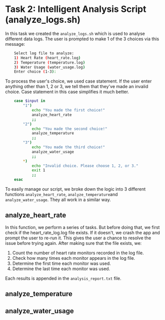 # Task 2: Intelligent Analysis Script (analyze_logs.sh)

In this task we created the `analyze_logs.sh` which is used to analyse different data logs.
The user is prompted to make 1 of the 3 choices via this message:

```bash
    Select log file to analyze:
    1) Heart Rate (heart_rate.log)
    2) Temperature (temperature.log)
    3) Water Usage (water_usage.log)
    Enter choice (1-3):
```

To process the user's choice, we used case statement. If the user enter anything other than 1, 2 or 3, we tell them that they've made an invalid choice. Case statement in this case simplifies it much better.

```bash
    case $input in
        "1")
            echo "You made the first choice!"
            analyze_heart_rate
            ;;
        "2")
            echo "You made the second choice!"
            analyze_temperature
            ;;
        "3")
            echo "You made the third choice!"
            analyze_water_usage
            ;;
        *)
            echo "Invalid choice. Please choose 1, 2, or 3."
            exit 1
            ;;
    esac
```

To easily manage our script, we broke down the logic into 3 different functions `analyze_heart_rate`, `analyze_temperature`and `analyze_water_usage`.
They all work in a similar way.

## analyze_heart_rate

In this function, we perform a series of tasks. But before doing that, we first check if the heart_rate_log.log file exists. If it doesn't, we crash the app and prompt the user to re-run it. This gives the user a chance to resolve the issue before trying again. After making sure that the file exists, we:

1. Count the number of heart rate monitors recorded in the log file.
2. Check how many times each monitor appears in the log file.
3. Determine the first time each monitor was used.
4. Determine the last time each monitor was used.

Each results is appended in the `analysis_report.txt` file.

## analyze_temperature

<!-- comment here  -->

## analyze_water_usage

<!-- comment here  -->
